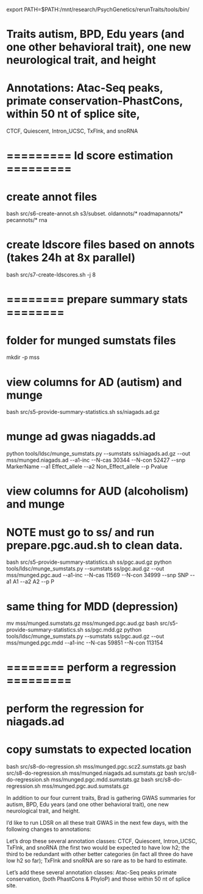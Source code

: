 export PATH=$PATH:/mnt/research/PsychGenetics/rerunTraits/tools/bin/

# Traits autism, BPD, Edu years (and one other behavioral trait), one new neurological trait, and height

# Annotations: Atac-Seq peaks, primate conservation-PhastCons, within 50 nt of splice site, 
CTCF, Quiescent, Intron_UCSC, TxFlnk, and snoRNA


# ========= ld score estimation =========

# create annot files
bash src/s6-create-annot.sh s3/subset. oldannots/* roadmapannots/* pecannots/* rna

# create ldscore files based on annots (takes 24h at 8x parallel)
bash src/s7-create-ldscores.sh -j 8

# ======== prepare summary stats ========

# folder for munged sumstats files
mkdir -p mss

# view columns for AD (autism) and munge
bash src/s5-provide-summary-statistics.sh ss/niagads.ad.gz
# munge ad gwas niagadds.ad
python tools/ldsc/munge_sumstats.py --sumstats ss/niagads.ad.gz --out mss/munged.niagads.ad --a1-inc --N-cas 30344 --N-con 52427 --snp MarkerName --a1 Effect_allele --a2 Non_Effect_allele --p Pvalue

# view columns for AUD (alcoholism) and munge
# NOTE must go to ss/ and run prepare.pgc.aud.sh to clean data.
bash src/s5-provide-summary-statistics.sh ss/pgc.aud.gz
python tools/ldsc/munge_sumstats.py --sumstats ss/pgc.aud.gz --out mss/munged.pgc.aud --a1-inc --N-cas 11569 --N-con 34999 --snp SNP --a1 A1 --a2 A2 --p P

# same thing for MDD (depression)
mv mss/munged.sumstats.gz mss/munged.pgc.aud.gz
bash src/s5-provide-summary-statistics.sh ss/pgc.mdd.gz
python tools/ldsc/munge_sumstats.py --sumstats ss/pgc.aud.gz --out mss/munged.pgc.mdd --a1-inc --N-cas 59851 --N-con 113154

# ======== perform a regression =========

# perform the regression for niagads.ad
# copy sumstats to expected location
bash src/s8-do-regression.sh mss/munged.pgc.scz2.sumstats.gz
bash src/s8-do-regression.sh mss/munged.niagads.ad.sumstats.gz
bash src/s8-do-regression.sh mss/munged.pgc.mdd.sumstats.gz
bash src/s8-do-regression.sh mss/munged.pgc.aud.sumstats.gz


In addition to our four current traits, Brad is gathering GWAS summaries for autism, BPD, Edu years (and one other behavioral trait), one new neurological trait, and height.

I’d like to run LDSR on all these trait GWAS in the next few days, with the following changes to annotations:

Let’s drop these several annotation classes:
CTCF, Quiescent, Intron_UCSC, TxFlnk, and snoRNA
(the first two would be expected to have low h2; the third to be redundant with other better categories (in fact all three do have low h2 so far); TxFlnk and snoRNA are so rare as to be hard to estimate.

Let’s add  these several annotation classes:
Atac-Seq peaks primate conservation, (both PhastCons & PhyloP) and those within 50 nt of splice site.
